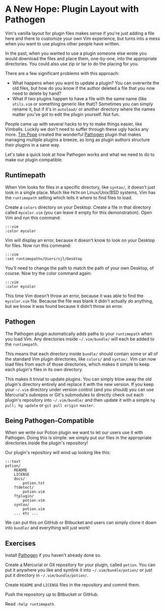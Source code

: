 A New Hope: Plugin Layout with Pathogen
=======================================

Vim's vanilla layout for plugin files makes sense if you're just adding a file
here and there to customize your own Vim experience, but turns into a mess when
you want to use plugins other people have written.

In the past, when you wanted to use a plugin someone else wrote you would
download the files and place them, one-by-one, into the appropriate directories.
You could also use zip or tar to do the placing for you.

There are a few significant problems with this approach:

* What happens when you want to update a plugin?  You can overwrite the old
  files, but how do you know if the author deleted a file that you now need to
  delete by hand?
* What if two plugins happen to have a file with the same name (like `utils.vim`
  or something generic like that)?  Sometimes you can simply rename it, but if
  it's in `autoload/` or another directory where the names matter you've got to
  edit the plugin yourself.  Not fun.

People came up with several hacks to try to make things easier, like Vimballs.
Luckily we don't need to suffer through these ugly hacks any more.  [Tim Pope][]
created the wonderful [Pathogen][] plugin that makes managing multiple plugins
a breeze, as long as plugin authors structure their plugins in a sane way.

Let's take a quick look at how Pathogen works and what we need to do to make our
plugin compatible.

[Tim Pope]: http://tpo.pe/
[Pathogen]: http://www.vim.org/scripts/script.php?script_id=2332

Runtimepath
-----------

When Vim looks for files in a specific directory, like `syntax/`, it doesn't
just look in a single place.  Much like `PATH` on Linux/Unix/BSD systems, Vim
has the `runtimepath` setting which tells it where to find files to load.

Create a `colors` directory on your Desktop.  Create a file in that directory
called `mycolor.vim` (you can leave it empty for this demonstration).  Open Vim
and run this command:

    :::vim
    :color mycolor

Vim will display an error, because it doesn't know to look on your Desktop for
files.  Now run this command:

    :::vim
    :set runtimepath=/Users/sjl/Desktop

You'll need to change the path to match the path of your own Desktop, of course.
Now try the color command again:

    :::vim
    :color mycolor

This time Vim doesn't throw an error, because it was able to find the
`mycolor.vim` file.  Because the file was blank it didn't actually *do*
anything, but we know it was found because it didn't throw an error.

Pathogen
--------

The Pathogen plugin automatically adds paths to your `runtimepath` when you load
Vim.  Any directories inside `~/.vim/bundle/` will each be added to the
`runtimepath`.

This means that each directory inside `bundle/` should contain some or all of
the standard Vim plugin directories, like `colors/` and `syntax/`.  Vim can now
load files from each of those directories, which makes it simple to keep each
plugin's files in its own directory.

This makes it trivial to update plugins.  You can simply blow away the old
plugin's directory entirely and replace it with the new version.  If you keep
your `~/.vim` directory under version control (and you should) you can use
Mercurial's subrepos or Git's submodules to directly check out each plugin's
repository into `~/.vim/bundle/` and then update it with a simple `hg pull; hg
update` or `git pull origin master`.

Being Pathogen-Compatible
-------------------------

When we write our Potion plugin we want to let our users use it with Pathogen.
Doing this is simple: we simply put our files in the appropriate directories
inside the plugin's repository!

Our plugin's repository will wind up looking like this:

    :::text
    potion/
        README
        LICENSE
        docs/
            potion.txt
        ftdetect/
            potion.vim
        ftplugin/
            potion.vim
        syntax/
            potion.vim
        ... etc ...

We can put this on GitHub or Bitbucket and users can simply clone it down into
`bundle/` and everything will just work!

Exercises
---------

Install [Pathogen][] if you haven't already done so.

Create a Mercurial or Git repository for your plugin, called `potion`.  You can
put it anywhere you like and symlink it into `~/.vim/bundle/potion/` or just put
it directory in `~/.vim/bundle/potion/`.

Create `README` and `LICENSE` files in the repository and commit them.

Push the repository up to Bitbucket or GitHub.

Read `:help runtimepath`.
